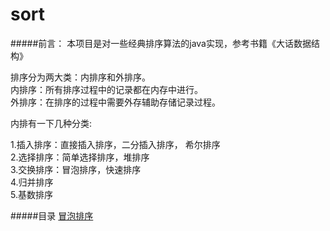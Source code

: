 # sort
#####前言：
本项目是对一些经典排序算法的java实现，参考书籍《大话数据结构》

排序分为两大类：内排序和外排序。  
内排序：所有排序过程中的记录都在内存中进行。  
外排序：在排序的过程中需要外存辅助存储记录过程。  

内排有一下几种分类:  

1.插入排序：直接插入排序，二分插入排序， 希尔排序  
2.选择排序：简单选择排序，堆排序  
3.交换排序：冒泡排序，快速排序  
4.归并排序  
5.基数排序  

#####目录
[冒泡排序](/src/com/demo/BubbleSort.java)
